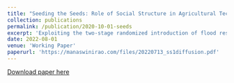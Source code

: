 ```yaml
---
title: "Seeding the Seeds: Role of Social Structure in Agricultural Technology Diffusion (joint with Alain de Janvry and Elisabeth Sadoulet), Revision Requested"
collection: publications
permalink: /publication/2020-10-01-seeds
excerpt: 'Exploiting the two-stage randomized introduction of flood resistant seeds in rural Odisha, India, we find that the local social structure (the jati caste system) has a significant influence on diffusion of the technology. First, modest overall differences in adoption between treated and control villages is largely explained by the substantial heterogeneity in village-level jati fractionalization. Second, we find immediate diffusion among non-recipient farmers in the same jati groups as the initial, treated recipients and lower diffusion among lower status jatis. These findings highlight the limitations of randomized introduction of technology in a context of weak markets and closed social structures. <span style="color:blue">[Link to AEA Trial Registry.](https://www.socialscienceregistry.org/trials/002157)</span>'
date: 2022-08-01
venue: 'Working Paper'
paperurl: 'https://manaswinirao.com/files/20220713_ss1diffusion.pdf'
---
```


<span style="color:blue">[Download paper here](https://manaswinirao.com/files/20220713_ss1diffusion.pdf)</span>
